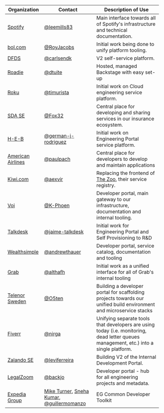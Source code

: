 | Organization                                  | Contact                                                                                                                                               | Description of Use                                                                                                                     |
| --------------------------------------------- | ----------------------------------------------------------------------------------------------------------------------------------------------------- | -------------------------------------------------------------------------------------------------------------------------------------- |
| [Spotify](https://www.spotify.com)            | [@leemills83](https://github.com/leemills83)                                                                                                          | Main interface towards all of Spotify's infrastructure and technical documentation.                                                    |
| [bol.com](https://www.bol.com)                | [@RoyJacobs](https://github.com/RoyJacobs)                                                                                                            | Initial work being done to unify platform tooling.                                                                                     |
| [DFDS](https://www.dfds.com)                  | [@carlsendk](https://github.com/carlsendk)                                                                                                            | V2 self-service platform.                                                                                                              |
| [Roadie](https://roadie.io)                   | [@dtuite](https://github.com/dtuite)                                                                                                                  | Hosted, managed Backstage with easy set-up                                                                                             |
| [Roku](https://www.roku.com)                  | [@timurista](https://github.com/timurista)                                                                                                            | Initial work on Cloud engineering service platform.                                                                                    |
| [SDA SE](https://sda.se)                      | [@Fox32](https://github.com/Fox32)                                                                                                                    | Central place for developing and sharing services in our insurance ecosystem.                                                          |
| [H-E-B](https://www.heb.com)                  | [@german-j-rodriguez](https://github.com/german-j-rodriguez)                                                                                          | Initial work on Engineering Portal service platform.                                                                                   |
| [American Airlines](https://www.aa.com)       | [@paulpach](https://github.com/paulpach)                                                                                                              | Central place for developers to develop and maintain applications                                                                      |
| [Kiwi.com](https://kiwi.com)                  | [@aexvir](https://github.com/aexvir)                                                                                                                  | Replacing the frontend of [The Zoo](https://github.com/kiwicom/the-zoo), their service registry.                                       |
| [Voi](https://www.voiscooters.com/)           | [@K-Phoen](https://github.com/K-Phoen)                                                                                                                | Developer portal, main gateway to our infrastructure, documentation and internal tooling.                                              |
| [Talkdesk](https://www.talkdesk.com)          | [@jaime-talkdesk](https://github.com/jaime-talkdesk)                                                                                                  | Initial work for Engineering Portal and Self Provisioning to R&D                                                                       |
| [Wealthsimple](https://www.wealthsimple.com)  | [@andrewthauer](https://github.com/andrewthauer)                                                                                                      | Developer portal, service catalog, documentation and tooling                                                                           |
| [Grab](https://www.grab.com)                  | [@althafh](https://github.com/althafh)                                                                                                                | Initial work as a unified interface for all of Grab's internal tooling                                                                 |
| [Telenor Sweden](https://www.telenor.se)      | [@O5ten](https://github.com/O5ten)                                                                                                                    | Building a developer portal for scaffolding projects towards our unified build environment and microservice stacks                     |
| [Fiverr](https://www.fiverr.com)              | [@nirga](https://github.com/nirga)                                                                                                                    | Unifying separate tools that developers are using today (i.e. monitoring, dead letter queues management, etc.) into a single platform. |
| [Zalando SE](https://www.zalando.de)          | [@leviferreira](https://github.com/leviferreira)                                                                                                      | Building V2 of the Internal Development Portal.                                                                                        |
| [LegalZoom](https://legalzoom.com)            | [@backjo](https://github.com/backjo)                                                                                                                  | Developer portal - hub for all engineering projects and metadata.                                                                      |
| [Expedia Group](https://www.expediagroup.com) | [Mike Turner](mailto:miturner@expediagroup.com), [Sneha Kumar](mailto:snkumar@expediagroup.com), [@guillermomanzo](https://github.com/guillermomanzo) | EG Common Developer Toolkit                                                                                                            |
